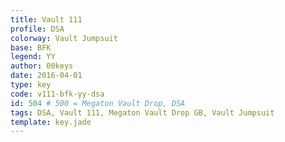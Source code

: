 ```yaml
---
title: Vault 111
profile: DSA
colorway: Vault Jumpsuit
base: BFK
legend: YY
author: 00keys
date: 2016-04-01
type: key
code: v111-bfk-yy-dsa
id: 504 # 500 = Megaton Vault Drop, DSA
tags: DSA, Vault 111, Megaton Vault Drop GB, Vault Jumpsuit
template: key.jade
---
```


<span class="more"> 

